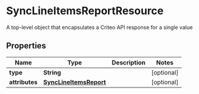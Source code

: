 

# SyncLineItemsReportResource

A top-level object that encapsulates a Criteo API response for a single value

## Properties

| Name | Type | Description | Notes |
|------------ | ------------- | ------------- | -------------|
|**type** | **String** |  |  [optional] |
|**attributes** | [**SyncLineItemsReport**](SyncLineItemsReport.md) |  |  [optional] |



